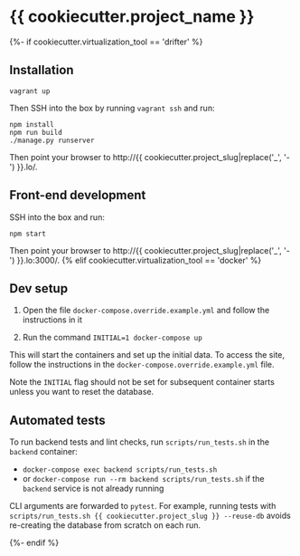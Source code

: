 {{ cookiecutter.project_name }}
=======
{%- if cookiecutter.virtualization_tool == 'drifter' %}

## Installation

```
vagrant up
```

Then SSH into the box by running `vagrant ssh` and run:

```
npm install
npm run build
./manage.py runserver
```

Then point your browser to http://{{ cookiecutter.project_slug|replace('_', '-') }}.lo/.

## Front-end development

SSH into the box and run:

```
npm start
```

Then point your browser to http://{{ cookiecutter.project_slug|replace('_', '-') }}.lo:3000/.
{% elif cookiecutter.virtualization_tool == 'docker' %}

## Dev setup

1. Open the file `docker-compose.override.example.yml` and follow the instructions in it

2. Run the command `INITIAL=1 docker-compose up`

This will start the containers and set up the initial data. To access the site,
follow the instructions in the `docker-compose.override.example.yml` file.

Note the `INITIAL` flag should not be set for subsequent container starts unless
you want to reset the database.

## Automated tests

To run backend tests and lint checks, run `scripts/run_tests.sh` in the `backend` container:
* `docker-compose exec backend scripts/run_tests.sh`
* or `docker-compose run --rm backend scripts/run_tests.sh` if the `backend` service is not already running

CLI arguments are forwarded to `pytest`.
For example, running tests with `scripts/run_tests.sh {{ cookiecutter.project_slug }} --reuse-db` avoids
re-creating the database from scratch on each run.

{%- endif %}
